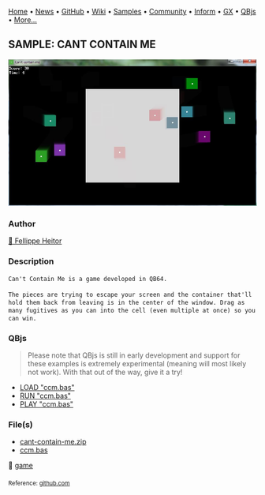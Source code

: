 [Home](https://qb64.com) • [News](../../news.md) • [GitHub](https://github.com/QB64Official/qb64) • [Wiki](https://github.com/QB64Official/qb64/wiki) • [Samples](../../samples.md) • [Community](../../community.md) • [Inform](../../inform.md) • [GX](../../gx.md) • [QBjs](../../qbjs.md) • [More...](../../more.md)

## SAMPLE: CANT CONTAIN ME

![screenshot.jpg](img/screenshot.jpg)

### Author

[🐝 Fellippe Heitor](../fellippe-heitor.md) 

### Description

```text
Can't Contain Me is a game developed in QB64.

The pieces are trying to escape your screen and the container that'll hold them back from leaving is in the center of the window. Drag as many fugitives as you can into the cell (even multiple at once) so you can win.
```

### QBjs

> Please note that QBjs is still in early development and support for these examples is extremely experimental (meaning will most likely not work). With that out of the way, give it a try!

* [LOAD "ccm.bas"](https://v6p9d9t4.ssl.hwcdn.net/html/5963335/index.html?src=https://qb64.com/samples/cant-contain-me/src/ccm.bas)
* [RUN "ccm.bas"](https://v6p9d9t4.ssl.hwcdn.net/html/5963335/index.html?mode=auto&src=https://qb64.com/samples/cant-contain-me/src/ccm.bas)
* [PLAY "ccm.bas"](https://v6p9d9t4.ssl.hwcdn.net/html/5963335/index.html?mode=play&src=https://qb64.com/samples/cant-contain-me/src/ccm.bas)

### File(s)

* [cant-contain-me.zip](src/cant-contain-me.zip)
* [ccm.bas](src/ccm.bas)

🔗 [game](../game.md)


<sub>Reference: [github.com](https://github.com/FellippeHeitor/cant-contain-me) </sub>
